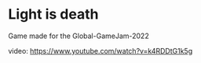 # Light is death

Game made for the Global-GameJam-2022

video: https://www.youtube.com/watch?v=k4RDDtG1k5g
